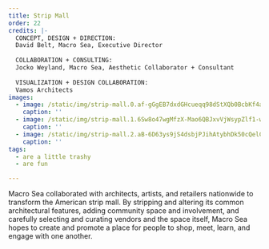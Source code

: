 ```yaml
---
title: Strip Mall
order: 22
credits: |-
  CONCEPT, DESIGN + DIRECTION:  
  David Belt, Macro Sea, Executive Director  
    
  COLLABORATION + CONSULTING:  
  Jocko Weyland, Macro Sea, Aesthetic Collaborator + Consultant  
    
  VISUALIZATION + DESIGN COLLABORATION:  
  Vamos Architects
images:
  - image: /static/img/strip-mall.0.af-gGgEB7dxdGHcueqq98dStXQb0BcbKf4aFKdPX-XQ.jpg
    caption: ''
  - image: /static/img/strip-mall.1.6Sw8o47wgMfzX-Mao6QBJxvVjWsypZlf1-wMr5z2_UE.jpg
    caption: ''
  - image: /static/img/strip-mall.2.aB-6D63ys9jS4dsbjPJihAtybhDk50cQelC9k69WW3s.jpg
    caption: ''
tags:
  - are a little trashy
  - are fun

---
```

Macro Sea collaborated with architects, artists, and retailers nationwide to transform the American strip mall. By stripping and altering its common architectural features, adding community space and involvement, and carefully selecting and curating vendors and the space itself, Macro Sea hopes to create and promote a place for people to shop, meet, learn, and engage with one another.
